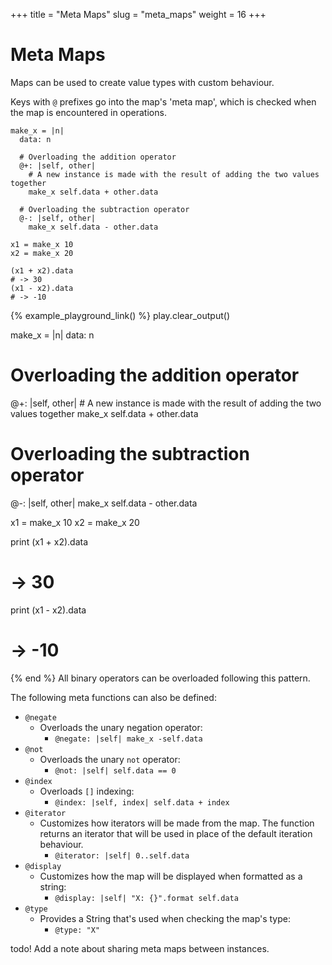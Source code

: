 +++
title = "Meta Maps"
slug = "meta_maps"
weight = 16
+++

# Meta Maps

Maps can be used to create value types with custom behaviour.

Keys with `@` prefixes go into the map's 'meta map',
which is checked when the map is encountered in operations.

````koto
make_x = |n|
  data: n

  # Overloading the addition operator
  @+: |self, other|
    # A new instance is made with the result of adding the two values together
    make_x self.data + other.data

  # Overloading the subtraction operator
  @-: |self, other|
    make_x self.data - other.data

x1 = make_x 10
x2 = make_x 20

(x1 + x2).data
# -> 30
(x1 - x2).data
# -> -10
````

{% example_playground_link() %}
play.clear_output()

make_x = |n|
  data: n

  # Overloading the addition operator
  @+: |self, other|
    # A new instance is made with the result of adding the two values together
    make_x self.data + other.data

  # Overloading the subtraction operator
  @-: |self, other|
    make_x self.data - other.data

x1 = make_x 10
x2 = make_x 20

print (x1 + x2).data
# -> 30
print (x1 - x2).data
# -> -10

{% end %}
All binary operators can be overloaded following this pattern.

The following meta functions can also be defined:

* `@negate`
  * Overloads the unary negation operator:
    * `@negate: |self| make_x -self.data`
* `@not`
  * Overloads the unary `not` operator:
    * `@not: |self| self.data == 0`
* `@index`
  * Overloads `[]` indexing:
    * `@index: |self, index| self.data + index`
* `@iterator`
  * Customizes how iterators will be made from the map. The function returns an
    iterator that will be used in place of the default iteration behaviour.
    * `@iterator: |self| 0..self.data`
* `@display`
  * Customizes how the map will be displayed when formatted as a string:
    * `@display: |self| "X: {}".format self.data`
* `@type`
  * Provides a String that's used when checking the map's type:
    * `@type: "X"`

todo! Add a note about sharing meta maps between instances.